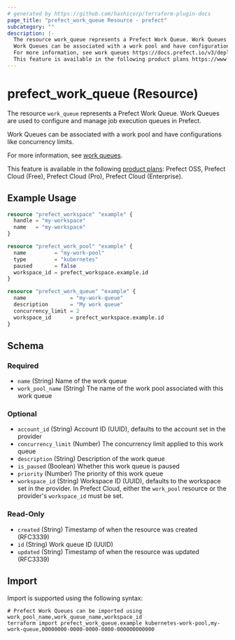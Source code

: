 ```yaml
---
# generated by https://github.com/hashicorp/terraform-plugin-docs
page_title: "prefect_work_queue Resource - prefect"
subcategory: ""
description: |-
  The resource work_queue represents a Prefect Work Queue. Work Queues are used to configure and manage job execution queues in Prefect.
  Work Queues can be associated with a work pool and have configurations like concurrency limits.
  For more information, see work queues https://docs.prefect.io/v3/deploy/infrastructure-concepts/work-pools#work-queues.
  This feature is available in the following product plans https://www.prefect.io/pricing: Prefect OSS, Prefect Cloud (Free), Prefect Cloud (Pro), Prefect Cloud (Enterprise).
---
```


# prefect_work_queue (Resource)

The resource `work_queue` represents a Prefect Work Queue. Work Queues are used to configure and manage job execution queues in Prefect.

Work Queues can be associated with a work pool and have configurations like concurrency limits.

For more information, see [work queues](https://docs.prefect.io/v3/deploy/infrastructure-concepts/work-pools#work-queues).

This feature is available in the following [product plans](https://www.prefect.io/pricing): Prefect OSS, Prefect Cloud (Free), Prefect Cloud (Pro), Prefect Cloud (Enterprise).

## Example Usage

```terraform
resource "prefect_workspace" "example" {
  handle = "my-workspace"
  name   = "my-workspace"
}

resource "prefect_work_pool" "example" {
  name         = "my-work-pool"
  type         = "kubernetes"
  paused       = false
  workspace_id = prefect_workspace.example.id
}

resource "prefect_work_queue" "example" {
  name              = "my-work-queue"
  description       = "My work queue"
  concurrency_limit = 2
  workspace_id      = prefect_workspace.example.id
}
```

<!-- schema generated by tfplugindocs -->
## Schema

### Required

- `name` (String) Name of the work queue
- `work_pool_name` (String) The name of the work pool associated with this work queue

### Optional

- `account_id` (String) Account ID (UUID), defaults to the account set in the provider
- `concurrency_limit` (Number) The concurrency limit applied to this work queue
- `description` (String) Description of the work queue
- `is_paused` (Boolean) Whether this work queue is paused
- `priority` (Number) The priority of this work queue
- `workspace_id` (String) Workspace ID (UUID), defaults to the workspace set in the provider. In Prefect Cloud, either the `work_pool` resource or the provider's `workspace_id` must be set.

### Read-Only

- `created` (String) Timestamp of when the resource was created (RFC3339)
- `id` (String) Work queue ID (UUID)
- `updated` (String) Timestamp of when the resource was updated (RFC3339)

## Import

Import is supported using the following syntax:

```shell
# Prefect Work Queues can be imported using work_pool_name,work_queue_name,workspace_id
terraform import prefect_work_queue.example kubernetes-work-pool,my-work-queue,00000000-0000-0000-0000-000000000000
```
